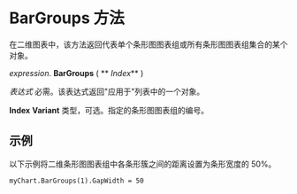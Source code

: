 
# BarGroups 方法

在二维图表中，该方法返回代表单个条形图图表组或所有条形图图表组集合的某个对象。

 _expression_. **BarGroups** ( ** _Index_** )

 _表达式_ 必需。该表达式返回"应用于"列表中的一个对象。

 **Index** **Variant** 类型，可选。指定的条形图图表组的编号。

## 示例

以下示例将二维条形图图表组中各条形簇之间的距离设置为条形宽度的 50%。


```
myChart.BarGroups(1).GapWidth = 50
```

